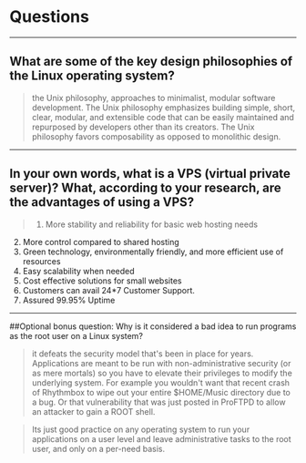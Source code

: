 # Questions

----
## What are some of the key design philosophies of the Linux operating system?

>  the Unix philosophy,  approaches to minimalist, modular software development.  The Unix philosophy emphasizes building simple, short, clear, modular, and extensible code that can be easily maintained and repurposed by developers other than its creators. The Unix philosophy favors composability as opposed to monolithic design.

----
## In your own words, what is a VPS (virtual private server)? What, according to your research, are the advantages of using a VPS?
> 1. More stability and reliability for basic web hosting needs
2. More control compared to shared hosting
3. Green technology, environmentally friendly, and more efficient use of resources
4. Easy scalability when needed
5. Cost effective solutions for small websites
6. Customers can avail 24*7 Customer Support.
7. Assured 99.95% Uptime

----
##Optional bonus question: Why is it considered a bad idea to run programs as the root user on a Linux system?

> it defeats the security model that's been in place for years. Applications are meant to be run with non-administrative security (or as mere mortals) so you have to elevate their privileges to modify the underlying system. For example you wouldn't want that recent crash of Rhythmbox to wipe out your entire $HOME/Music directory due to a bug. Or that vulnerability that was just posted in ProFTPD to allow an attacker to gain a ROOT shell.

> Its just good practice on any operating system to run your applications on a user level and leave administrative tasks to the root user, and only on a per-need basis.

